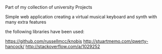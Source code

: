 Part of my collection of university Projects

Simple web application creating a virtual musical keyboard and synth 
with many extra features

the following libraries have been used:

https://github.com/russellmcc/knobjs
http://stuartmemo.com/qwerty-hancock/
http://stackoverflow.com/a/1029252